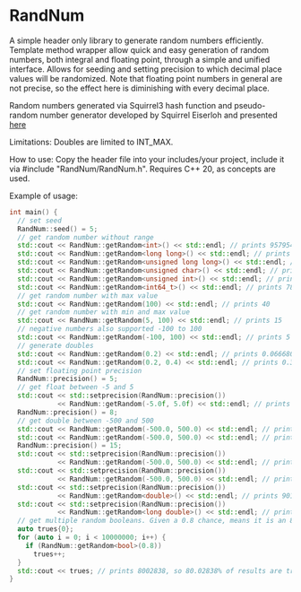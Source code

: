 # RandNum
A simple header only library to generate random numbers efficiently.
Template method wrapper allow quick and easy generation of random numbers, both integral and floating point, through a simple and unified interface.
Allows for seeding and setting precision to which decimal place values will be randomized. Note that floating point numbers in general are not precise, so the effect here is diminishing with every decimal place.

Random numbers generated via Squirrel3 hash function and pseudo-random number generator developed by Squirrel Eiserloh and presented [here](https://www.youtube.com/watch?v=LWFzPP8ZbdU)

Limitations:
Doubles are limited to INT_MAX.

How to use:
Copy the header file into your includes/your project, include it via #include "RandNum/RandNum.h".
Requires C++ 20, as concepts are used.


Example of usage:
```cpp
int main() {
  // set seed
  RandNum::seed() = 5;
  // get random number without range
  std::cout << RandNum::getRandom<int>() << std::endl; // prints 957954048
  std::cout << RandNum::getRandom<long long>() << std::endl; // prints -6181941694011907415
  std::cout << RandNum::getRandom<unsigned long long>() << std::endl; // prints 9375394229408857579
  std::cout << RandNum::getRandom<unsigned char>() << std::endl; // prints Í
  std::cout << RandNum::getRandom<unsigned int>() << std::endl; // prints 1655133459
  std::cout << RandNum::getRandom<int64_t>() << std::endl; // prints 7874188498171578602
  // get random number with max value
  std::cout << RandNum::getRandom(100) << std::endl; // prints 40
  // get random number with min and max value
  std::cout << RandNum::getRandom(5, 100) << std::endl; // prints 15
  // negative numbers also supported -100 to 100
  std::cout << RandNum::getRandom(-100, 100) << std::endl; // prints 5
  // generate doubles 
  std::cout << RandNum::getRandom(0.2) << std::endl; // prints 0.0666802
  std::cout << RandNum::getRandom(0.2, 0.4) << std::endl; // prints 0.374331
  // set floating point precision
  RandNum::precision() = 5;
  // get float between -5 and 5
  std::cout << std::setprecision(RandNum::precision())
            << RandNum::getRandom(-5.0f, 5.0f) << std::endl; // prints 3.443
  RandNum::precision() = 8;
  // get double between -500 and 500
  std::cout << RandNum::getRandom(-500.0, 500.0) << std::endl; // prints 281.91
  std::cout << RandNum::getRandom(-500.0, 500.0) << std::endl; // prints 446.12
  RandNum::precision() = 15;
  std::cout << std::setprecision(RandNum::precision())
            << RandNum::getRandom(-500.0, 500.0) << std::endl; // prints 348.660011656501
  std::cout << std::setprecision(RandNum::precision())
            << RandNum::getRandom(-500.0, 500.0) << std::endl; // prints 273.495506969286
  std::cout << std::setprecision(RandNum::precision())
            << RandNum::getRandom<double>() << std::endl; // prints 901534792.937718
  std::cout << std::setprecision(RandNum::precision())
            << RandNum::getRandom<long double>() << std::endl; // prints 1018400218.18301
  // get multiple random booleans. Given a 0.8 chance, means it is an 80% chance for true
  auto trues{0};
  for (auto i = 0; i < 10000000; i++) {
    if (RandNum::getRandom<bool>(0.8))
      trues++;
  }
  std::cout << trues; // prints 8002838, so 80.02838% of results are true
}


